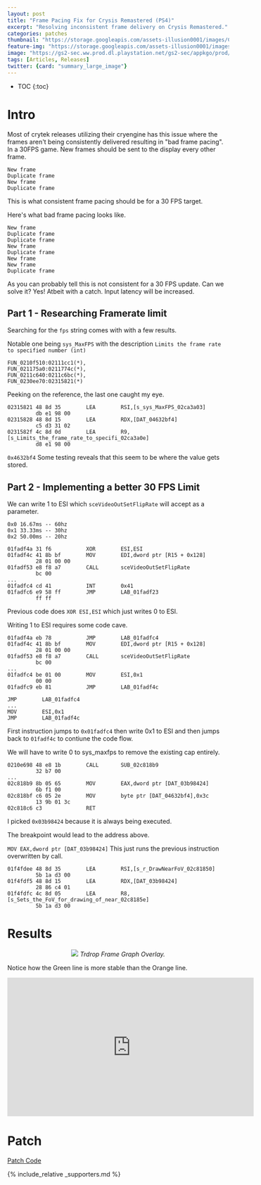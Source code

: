 ```yaml
---
layout: post
title: "Frame Pacing Fix for Crysis Remastered (PS4)"
excerpt: "Resolving inconsistent frame delivery on Crysis Remastered."
categories: patches
thumbnail: "https://storage.googleapis.com/assets-illusion0001/images/CrysisRemasteredFramePacingFix/CrysisRemasteredFramePacingFix_Banner.png"
feature-img: "https://storage.googleapis.com/assets-illusion0001/images/CrysisRemasteredFramePacingFix/CrysisRemasteredFramePacingFix_Banner.png"
image: "https://gs2-sec.ww.prod.dl.playstation.net/gs2-sec/appkgo/prod/CUSA18659_00/6/i_090b53a1ed8854fe34a2b4f986c4b524d543275d140eb81ab6df0fe47c7087da/i/pic0.png"
tags: [Articles, Releases]
twitter: {card: "summary_large_image"}
---
```


* TOC
{:toc}

# Intro
Most of crytek releases utilizing their cryengine has this issue where the frames aren't being consistently delivered resulting in "bad frame pacing". In a 30FPS game. New frames should be sent to the display every other frame.

```
New frame
Duplicate frame
New frame
Duplicate frame
```

This is what consistent frame pacing should be for a 30 FPS target.

Here's what bad frame pacing looks like.

```
New frame
Duplicate frame
Duplicate frame
New frame
Duplicate frame
New frame
New frame
Duplicate frame
```

As you can probably tell this is not consistent for a 30 FPS update. Can we solve it? Yes! Atbeit with a catch. Input latency will be increased.

## Part 1 - Researching Framerate limit

Searching for the `fps` string comes with with a few results.

Notable one being `sys_MaxFPS` with the description `Limits the frame rate to specified number (int)`

```
FUN_0210f510:02111cc1(*),
FUN_021175a0:0211774c(*),
FUN_0211c640:0211c6bc(*),
FUN_0230ee70:02315821(*)  
```

Peeking on the reference, the last one caught my eye.

```
02315821 48 8d 35        LEA        RSI,[s_sys_MaxFPS_02ca3a03]
         db e1 98 00
02315828 48 8d 15        LEA        RDX,[DAT_04632bf4]
         c5 d3 31 02
0231582f 4c 8d 0d        LEA        R9,[s_Limits_the_frame_rate_to_specifi_02ca3a0e]
         d8 e1 98 00
```

`0x4632bf4` Some testing reveals that this seem to be where the value gets stored.

## Part 2 - Implementing a better 30 FPS Limit

We can write 1 to ESI which `sceVideoOutSetFlipRate` will accept as a parameter.

```
0x0 16.67ms -- 60hz
0x1 33.33ms -- 30hz
0x2 50.00ms -- 20hz
```

```
01fadf4a 31 f6           XOR        ESI,ESI
01fadf4c 41 8b bf        MOV        EDI,dword ptr [R15 + 0x128]
         28 01 00 00
01fadf53 e8 f8 a7        CALL       sceVideoOutSetFlipRate
         bc 00
...
01fadfc4 cd 41           INT        0x41
01fadfc6 e9 58 ff        JMP        LAB_01fadf23
         ff ff
```

Previous code does `XOR ESI,ESI` which just writes 0 to ESI. 

Writing 1 to ESI requires some code cave.

```
01fadf4a eb 78           JMP        LAB_01fadfc4
01fadf4c 41 8b bf        MOV        EDI,dword ptr [R15 + 0x128]
         28 01 00 00
01fadf53 e8 f8 a7        CALL       sceVideoOutSetFlipRate
         bc 00
...
01fadfc4 be 01 00        MOV        ESI,0x1
         00 00
01fadfc9 eb 81           JMP        LAB_01fadf4c

```

```
JMP        LAB_01fadfc4
...
MOV        ESI,0x1
JMP        LAB_01fadf4c
```

First instruction jumps to `0x01fadfc4` then write 0x1 to ESI and then jumps back to `01fadf4c` to contiune the code flow.

We will have to write 0 to sys_maxfps to remove the existing cap entirely.

```
0210e698 48 e8 1b        CALL       SUB_02c818b9
         32 b7 00
...
02c818b9 8b 05 65        MOV        EAX,dword ptr [DAT_03b98424]
         6b f1 00
02c818bf c6 05 2e        MOV        byte ptr [DAT_04632bf4],0x3c
         13 9b 01 3c
02c818c6 c3              RET
```

I picked `0x03b98424` because it is always being executed.

The breakpoint would lead to the address above.

`MOV EAX,dword ptr [DAT_03b98424]` This just runs the previous instruction overwritten by call.

```
01f4fdee 48 8d 35        LEA        RSI,[s_r_DrawNearFoV_02c81850]
         5b 1a d3 00
01f4fdf5 48 8d 15        LEA        RDX,[DAT_03b98424]
         28 86 c4 01
01f4fdfc 4c 8d 05        LEA        R8,[s_Sets_the_FoV_for_drawing_of_near_02c8185e]
         5b 1a d3 00
```

# Results

<p align="center">
<img src="https://storage.googleapis.com/assets-illusion0001/images/CrysisRemasteredFramePacingFix/CrysisRemasteredFramePacingFix_Preview.png">
<em>Trdrop Frame Graph Overlay.</em>
</p>

Notice how the Green line is more stable than the Orange line.

<div align="center" class="video-container">
<iframe width="560" height="315" src="https://www.youtube.com/embed/Cmm4thcGYZ0" title="YouTube video player" frameborder="0" allow="accelerometer; autoplay; clipboard-write; encrypted-media; gyroscope; picture-in-picture" allowfullscreen></iframe>
</div>

# Patch

<a href="https://github.com/illusion0001/illusion0001.github.io/blob/main/_patches/CrysisRemastered-Orbis.md#30-fps-limit-proper-frame-pacing" class="button" role="button"><i class='fas fa-download'></i> Patch Code</a>

{% include_relative _supporters.md %}
